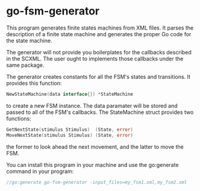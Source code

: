# go-fsm-generator
This program generates finite states machines from XML files. It parses the description of a finite state machine and generates the proper Go code for the state machine.

The generator will not provide you boilerplates for the callbacks described in the SCXML. The user ought to implements those callbacks under the same package.

The generator creates constants for all the FSM's states and transitions. It provides this function:
```go
NewStateMachine(data interface{}) *StateMachine
```
to create a new FSM instance. The data paramater will be stored and passed to all of the FSM's callbacks. The StateMachine struct provides two functions:
```go
GetNextState(stimulus Stimulus)  (State, error)
MoveNextState(stimulus Stimulus) (State, error)
```
the former to look ahead the next movement, and the latter to move the FSM.

You can install this program in your machine and use the go:generate command in your program:
```go
//go:generate go-fsm-generator -input_files=my_fsm1.xml,my_fsm2.xml
```
